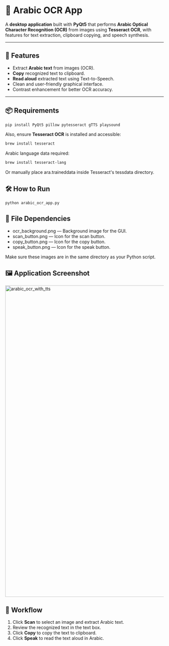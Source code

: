 # 📝 Arabic OCR App

A **desktop application** built with **PyQt5** that performs **Arabic Optical Character Recognition (OCR)** from images using **Tesseract OCR**, with features for text extraction, clipboard copying, and speech synthesis.

---

## 🚀 Features

- Extract **Arabic text** from images (OCR).
- **Copy** recognized text to clipboard.
- **Read aloud** extracted text using Text-to-Speech.
- Clean and user-friendly graphical interface.
- Contrast enhancement for better OCR accuracy.

---

## 📦 Requirements

```bash
pip install PyQt5 pillow pytesseract gTTS playsound
```

Also, ensure **Tesseract OCR** is installed and accessible:

```bash
brew install tesseract
```

Arabic language data required:

```bash
brew install tesseract-lang
```

Or manually place ara.traineddata inside Tesseract's tessdata directory.

## 🛠️ How to Run

```bash
python arabic_ocr_app.py
```

## 📂 File Dependencies

* ocr_background.png — Background image for the GUI.
* scan_button.png — Icon for the scan button.
* copy_button.png — Icon for the copy button.
* speak_button.png — Icon for the speak button.

Make sure these images are in the same directory as your Python script.

## 🖼️ Application Screenshot

<img width="986" alt="arabic_ocr_with_tts" src="https://github.com/user-attachments/assets/f5b734a5-6422-4157-87b4-06ae758ffde0" />

## 🧠 Workflow

1. Click **Scan** to select an image and extract Arabic text.
2. Review the recognized text in the text box.
3. Click **Copy** to copy the text to clipboard.
4. Click **Speak** to read the text aloud in Arabic.
